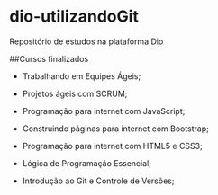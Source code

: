 # dio-utilizandoGit
Repositório de estudos na plataforma Dio

##Cursos finalizados

* Trabalhando em Equipes Ágeis;

* Projetos ágeis com SCRUM;

* Programação para internet com JavaScript;

* Construindo páginas para internet com Bootstrap;

* Programação para internet com HTML5 e CSS3;

* Lógica de Programação Essencial;

* Introdução ao Git e Controle de Versões;

